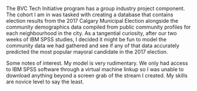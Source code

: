 The BVC Tech Initiative program has a group industry project component. The cohort I am in was tasked with creating a database that contains election results from the 2017 Calgary Municipal Election alongside the community demographics data compiled from public community profiles for each neighbourhood in the city. As a tangential curiosity, after our two weeks of IBM SPSS studies, I decided it might be fun to model the community data we had gathered and see if any of that data accurately predicted the most popular mayoral candidate in the 2017 election.

Some notes of interest. My model is very rudimentary.
We only had access to IBM SPSS software through a virtual machine linkup so I was unable to download anything beyond a screen grab of the stream I created.
My skills are novice level to say the least.
